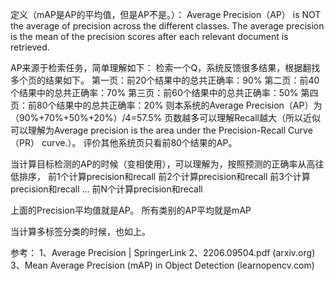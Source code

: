 定义（mAP是AP的平均值，但是AP不是。）：
Average Precision（AP） is NOT the average of precision across the different classes.
The average precision is the mean of the precision scores after each relevant document is retrieved.

AP来源于检索任务，简单理解如下：
检索一个Q，系统反馈很多结果，根据翻找多个页的结果如下。
第一页：前20个结果中的总共正确率：90%
第二页：前40个结果中的总共正确率：70%
第三页：前60个结果中的总共正确率：50%
第四页：前80个结果中的总共正确率：20%
则本系统的Average Precision（AP）为（90%+70%+50%+20%）/4=57.5%
页数越多可以理解Recall越大（所以近似可以理解为Average precision is the area under the Precision-Recall Curve（PR） curve.）。
评价其他系统页只看前80个结果的AP。

当计算目标检测的AP的时候（变相使用），可以理解为，按照预测的正确率从高往低排序，
前1个计算precision和recall
前2个计算precision和recall
前3个计算precision和recall
...
前N个计算precision和recall

上面的Precision平均值就是AP。
所有类别的AP平均就是mAP

当计算多标签分类的时候，也如上。

参考：
1、Average Precision | SpringerLink
2、2206.09504.pdf (arxiv.org)
3、Mean Average Precision (mAP) in Object Detection (learnopencv.com)